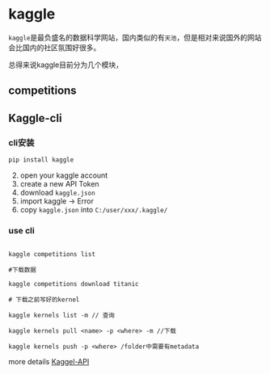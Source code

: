 # kaggle

`kaggle`是最负盛名的数据科学网站，国内类似的有`天池`，但是相对来说国外的网站会比国内的社区氛围好很多。

总得来说kaggle目前分为几个模块，

## competitions



##  Kaggle-cli

### cli安装

```cmd
pip install kaggle
```

2. open your kaggle account
3. create a new API Token
4. download `kaggle.json`
5. import kaggle -> Error
6. copy `kaggle.json` into `C:/user/xxx/.kaggle/`

### use cli

```shell

kaggle competitions list

#下载数据

kaggle competitions download titanic

# 下载之前写好的kernel

kaggle kernels list -m // 查询

kaggle kernels pull <name> -p <where> -m //下载

kaggle kernels push -p <where> /folder中需要有metadata
```

more details [Kaggel-API](https://github.com/Kaggle/kaggle-api#initialize-metadata-file-for-a-kernel)